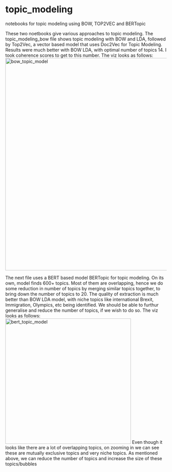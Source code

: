 # topic_modeling
notebooks for topic modeling using BOW, TOP2VEC and BERTopic



These two noetbooks give various approaches to topic modeling. 
The topic_modeling_bow file shows topic modeling with BOW and LDA, followed by Top2Vec, a vector based model that uses Doc2Vec for Topic Modeling.
Results were much better with BOW LDA, with optimal number of topics 14. I took coherence scores to get to this number.
The viz looks as follows:
<img width="664" alt="bow_topic_model" src="https://user-images.githubusercontent.com/33604354/132368569-d8c5fe0b-c7d4-4d11-9a36-66fdb9dafc28.PNG">



The next file uses a BERT based model BERTopic for topic modeling. On its own, model finds 600+ topics.
Most of them are overlapping, hence we do some reduction in number of topics by merging similar topics together, to bring down the number of topics to 20.
The quality of extraction is much better than BOW LDA model, with niche topics like international Brexit, Immigration, Olympics, etc being identified. 
We should be able to furthur generalise and reduce the number of topics, if we wish to do so.
The viz looks as follows:
<img width="392" alt="bert_topic_model" src="https://user-images.githubusercontent.com/33604354/132369060-d4e6d2fd-a012-4497-9678-70315d4af542.PNG">
Even though it looks like there are a lot of overlapping topics, on zooming in we can see these are mutually exclusive topics and very niche topics.
As mentioned above, we can reduce the number of topics and increase the size of these topics/bubbles

